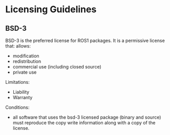 # Licensing Guidelines #

## BSD-3 ##

BSD-3 is the preferred license for ROS1 packages.  It is a permissive license that:
allows:
- modification
- redistribution
- commercial use (including closed source)
- private use

Limitations:
- Liability
- Warranty 

Conditions:
- all software that uses the bsd-3 licensed package (binary and source) must reproduce the copy write information along with a copy of the license.

